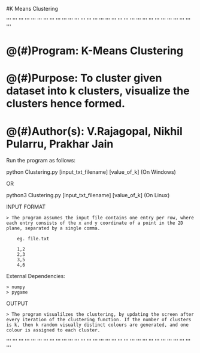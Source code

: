 #K Means Clustering

''' ''' ''' ''' ''' ''' ''' ''' ''' ''' ''' ''' ''' ''' ''' ''' ''' ''' ''' ''' ''' ''' ''' ''' ''' ''' ''' ''' ''' ''' '''

#	@(#)Program:	    K-Means Clustering
#	@(#)Purpose:        To cluster given dataset into k clusters, visualize the clusters hence formed.
#	@(#)Author(s):      V.Rajagopal, Nikhil Pularru, Prakhar Jain

Run the program as follows:

python  Clustering.py  [input_txt_filename]  [value_of_k]  (On Windows)

OR

python3  Clustering.py  [input_txt_filename]  [value_of_k]  (On Linux)

INPUT FORMAT

	> The program assumes the input file contains one entry per row, where each entry consists of the x and y coordinate of a point in the 2D plane, separated by a single comma.

		eg. file.txt

		1,2
		2,3
		3,5
		4,6


External Dependencies:
	
	> numpy
	> pygame


OUTPUT

	> The program visualilzes the clustering, by updating the screen after every iteration of the clustering function. If the number of clusters is k, then k random visually distinct colours are generated, and one colour is assigned to each cluster.

''' ''' ''' ''' ''' ''' ''' ''' ''' ''' ''' ''' ''' ''' ''' ''' ''' ''' ''' ''' ''' ''' ''' ''' ''' ''' ''' ''' ''' ''' '''
